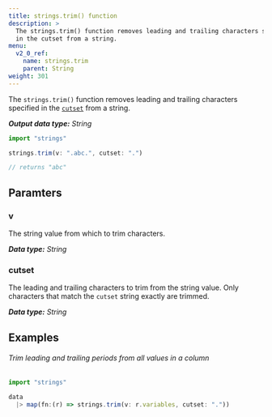 ```yaml
---
title: strings.trim() function
description: >
  The strings.trim() function removes leading and trailing characters specified
  in the cutset from a string.
menu:
  v2_0_ref:
    name: strings.trim
    parent: String
weight: 301
---
```


The `strings.trim()` function removes leading and trailing characters specified
in the [`cutset`](#cutset) from a string.

_**Output data type:** String_

```js
import "strings"

strings.trim(v: ".abc.", cutset: ".")

// returns "abc"
```

## Paramters

### v
The string value from which to trim characters.

_**Data type:** String_

### cutset
The leading and trailing characters to trim from the string value.
Only characters that match the `cutset` string exactly are trimmed.

_**Data type:** String_

## Examples

###### Trim leading and trailing periods from all values in a column
```js
import "strings"

data
  |> map(fn:(r) => strings.trim(v: r.variables, cutset: "."))
```
